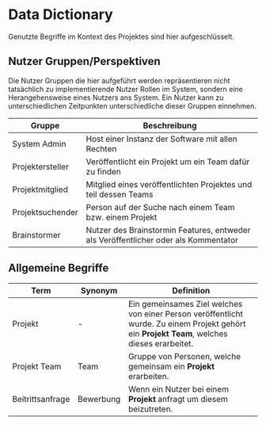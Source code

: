 # Data Dictionary

Genutzte Begriffe im Kontext des Projektes sind hier aufgeschlüsselt.

## Nutzer Gruppen/Perspektiven

Die Nutzer Gruppen die hier aufgeführt werden repräsentieren nicht tatsächlich zu implementierende Nutzer Rollen im System, sondern eine Herangehensweise eines Nutzers ans System. Ein Nutzer kann zu unterschiedlichen Zeitpunkten unterschiedliche dieser Gruppen einnehmen.

| Gruppe | Beschreibung |
| --- | --- |
| System Admin | Host einer Instanz der Software mit allen Rechten |
| Projektersteller | Veröffentlicht ein Projekt um ein Team dafür zu finden |
| Projektmitglied | Mitglied eines veröffentlichten Projektes und teil dessen Teams |
| Projektsuchender | Person auf der Suche nach einem Team bzw. einem Projekt |
| Brainstormer | Nutzer des Brainstormin Features, entweder als Veröffentlicher oder als Kommentator |

## Allgemeine Begriffe

| Term | Synonym | Definition |
| --- | --- | --- |
| Projekt | - | Ein gemeinsames Ziel welches von einer Person veröffentlicht wurde. Zu einem Projekt gehört ein **Projekt Team**, welches dieses erarbeitet. |
| Projekt Team | Team | Gruppe von Personen, welche gemeinsam ein **Projekt** erarbeiten. |
| Beitrittsanfrage | Bewerbung | Wenn ein Nutzer bei einem **Projekt** anfragt um diesem beizutreten. |
